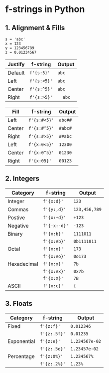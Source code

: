 # f-strings in Python

## 1. Alignment & Fills

```
s = 'abc'
x = 123
y = 123456789
z = 0.01234567
```

 Justify | f-string     | Output
---------|--------------|---------
Default  | `f'{s:5}'`   | `abc  `
Left     | `f'{s:<5}'`  | `abc  `
Center   | `f'{s:^5}'`  | ` abc `
Right    | `f'{s:>5}'`  | `  abc`

 Fill    | f-string     | Output
---------|--------------|---------
Left     | `f'{s:#<5}'` | `abc##`
Center   | `f'{s:#^5}'` | `#abc#`
Right    | `f'{s:#>5}'` | `##abc`
Left     | `f'{x:0<5}'` | `12300`
Center   | `f'{x:0^5}'` | `01230`
Right    | `f'{x:05}'`  | `00123`

## 2. Integers

| Category    | f-string     | Output        |
|-------------|--------------|---------------|
| Integer     | `f'{x:d}'`   | `123`         |
| Commas      | `f'{y:,d}'`  | `123,456,789` |
| Postive     | `f'{x:+d}'`  | `+123`        |
| Negative    | `f'{-x:-d}'` | `-123`        |
| Binary      | `f'{x:b}'`   | `1111011`     |
|             | `f'{x:#b}'`  | `0b1111011`   |
| Octal       | `f'{x:o}'`   | `173`         |
|             | `f'{x:#o}'`  | `0o173`       |
| Hexadecimal | `f'{x:x}'`   | `7b`          |
|             | `f'{x:#x}'`  | `0x7b`        |
|             | `f'{x:X}'`   | `7B`          |
| ASCII       | `f'{x:c}'`   | `{`           |

## 3. Floats

| Category    | f-string     | Output         |
|-------------|--------------|----------------|
| Fixed       | `f'{z:f}'`   | `0.012346`     |
|             | `f'{z:.5f}'` | `0.01235`      |
| Exponential | `f'{z:e}'`   | `1.234567e-02` |
|             | `f'{z:.5e}'` | `1.23457e-02`  |
| Percentage  | `f'{z:0%}'`  | `1.234567%`    |
|             | `f'{z:.2%}'` | `1.23%`        |
